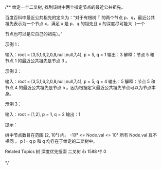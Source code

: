 /**
给定一个二叉树, 找到该树中两个指定节点的最近公共祖先。 

 百度百科中最近公共祖先的定义为：“对于有根树 T 的两个节点 p、q，最近公共祖先表示为一个节点 x，满足 x 是 p、q 的祖先且 x 的深度尽可能大（一个

节点也可以是它自己的祖先）。” 

 

 示例 1： 

 
输入：root = [3,5,1,6,2,0,8,null,null,7,4], p = 5, q = 1
输出：3
解释：节点 5 和节点 1 的最近公共祖先是节点 3 。
 

 示例 2： 

 
输入：root = [3,5,1,6,2,0,8,null,null,7,4], p = 5, q = 4
输出：5
解释：节点 5 和节点 4 的最近公共祖先是节点 5 。因为根据定义最近公共祖先节点可以为节点本身。
 

 示例 3： 

 
输入：root = [1,2], p = 1, q = 2
输出：1
 

 

 提示： 

 
 树中节点数目在范围 [2, 10⁵] 内。 
 -10⁹ <= Node.val <= 10⁹ 
 所有 Node.val 互不相同 。 
 p != q 
 p 和 q 均存在于给定的二叉树中。 
 
 Related Topics 树 深度优先搜索 二叉树 👍 1588 👎 0

*/